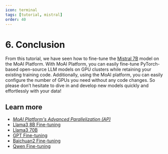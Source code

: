 ```yaml
---
icon: terminal
tags: [tutorial, mistral]
order: 40
---
```


# 6. Conclusion

From this tutorial, we have seen how to fine-tune the [Mistral 7B](https://mistral.ai/news/announcing-mistral-7b/) model on the MoAI Platform. With MoAI Platform, you can easily fine-tune PyTorch-based open-source LLM models on GPU clusters while retaining your existing training code. Additionally, using the MoAI platform, you can easily configure the number of GPUs you need without any code changes. So please don’t hesitate to dive in and develop new models quickly and effortlessly with your data!

## Learn more

- *[MoAI Platform's Advanced Parallelization (AP)](/Supported_Documents/ap/index.md)*
- [Llama3 8B Fine-tuning](/Tutorials/Llama38B_Tutorial/index.md)
- [Llama3 70B](/Tutorials/Llama3_70B_Tutorial/index.md)
- [GPT Fine-tuning](/Tutorials/GPT_Tutorial/index.md)
- [Baichuan2 Fine-tuning](/Tutorials/Baichuan2_Tutorial/index.md)
- [Qwen Fine-tuning](/Tutorials/Qwen_Tutorial/index.md)